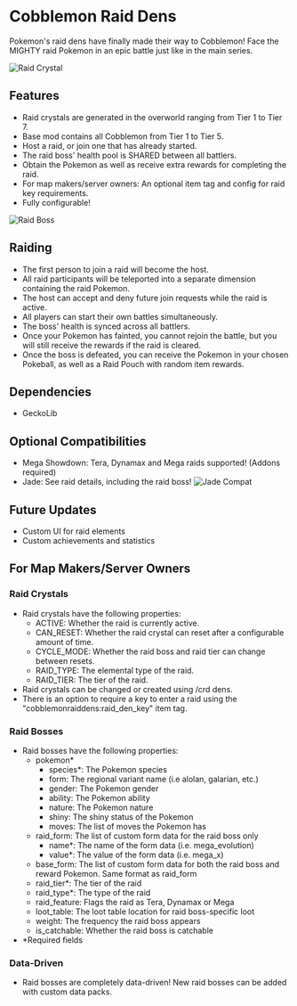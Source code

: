 # Cobblemon Raid Dens
Pokemon's raid dens have finally made their way to Cobblemon! Face the MIGHTY raid Pokemon in an epic battle just like in the main series.

![Raid Crystal](https://i.imgur.com/cM3615S.png)

## Features
- Raid crystals are generated in the overworld ranging from Tier 1 to Tier 7.
- Base mod contains all Cobblemon from Tier 1 to Tier 5.
- Host a raid, or join one that has already started.
- The raid boss' health pool is SHARED between all battlers.
- Obtain the Pokemon as well as receive extra rewards for completing the raid.
- For map makers/server owners: An optional item tag and config for raid key requirements.
- Fully configurable!

![Raid Boss](https://i.imgur.com/u5zD078.png)

## Raiding
- The first person to join a raid will become the host.
- All raid participants will be teleported into a separate dimension containing the raid Pokemon.
- The host can accept and deny future join requests while the raid is active.
- All players can start their own battles simultaneously.
- The boss' health is synced across all battlers.
- Once your Pokemon has fainted, you cannot rejoin the battle, but you will still receive the rewards if the raid is cleared.
- Once the boss is defeated, you can receive the Pokemon in your chosen Pokeball, as well as a Raid Pouch with random item rewards.

## Dependencies
- GeckoLib

## Optional Compatibilities
- Mega Showdown: Tera, Dynamax and Mega raids supported! (Addons required)
- Jade: See raid details, including the raid boss!
![Jade Compat](https://i.imgur.com/Zw6mWA2.png)

## Future Updates
- Custom UI for raid elements
- Custom achievements and statistics

## For Map Makers/Server Owners
### Raid Crystals
- Raid crystals have the following properties:
  - ACTIVE: Whether the raid is currently active.
  - CAN_RESET: Whether the raid crystal can reset after a configurable amount of time.
  - CYCLE_MODE: Whether the raid boss and raid tier can change between resets.
  - RAID_TYPE: The elemental type of the raid.
  - RAID_TIER: The tier of the raid.
- Raid crystals can be changed or created using /crd dens.
- There is an option to require a key to enter a raid using the "cobblemonraiddens:raid_den_key" item tag.

### Raid Bosses
- Raid bosses have the following properties:
  - pokemon*
    - species*: The Pokemon species
    - form: The regional variant name (i.e alolan, galarian, etc.)
    - gender: The Pokemon gender
    - ability: The Pokemon ability
    - nature: The Pokemon nature
    - shiny: The shiny status of the Pokemon
    - moves: The list of moves the Pokemon has
  - raid_form: The list of custom form data for the raid boss only
    - name*: The name of the form data (i.e. mega_evolution)
    - value*: The value of the form data (i.e. mega_x)
  - base_form: The list of custom form data for both the raid boss and reward Pokemon. Same format as raid_form
  - raid_tier*: The tier of the raid
  - raid_type*: The type of the raid
  - raid_feature: Flags the raid as Tera, Dynamax or Mega
  - loot_table: The loot table location for raid boss-specific loot
  - weight: The frequency the raid boss appears
  - is_catchable: Whether the raid boss is catchable
- *Required fields

### Data-Driven
- Raid bosses are completely data-driven! New raid bosses can be added with custom data packs.